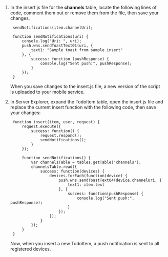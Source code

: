 1. In the insert.js file for the **channels** table, locate the following lines of code, comment them out or remove them from the file, then save your changes.

        sendNotifications(item.channelUri);

        function sendNotifications(uri) {
            console.log("Uri: ", uri);
            push.wns.sendToastText01(uri, {
                text1: "Sample toast from sample insert"
            }, {
                success: function (pushResponse) {
                    console.log("Sent push:", pushResponse);
                }
            });
        }
        
    When you save changes to the insert.js file, a new version of the script is uploaded to your mobile service.

2. In Server Explorer, expand the TodoItem table, open the insert.js file and replace the current insert function with the following code, then save your changes: 

        function insert(item, user, request) {
            request.execute({
                success: function() {
                    request.respond();
                    sendNotifications();
                }
            });
        
            function sendNotifications() {
                var channelsTable = tables.getTable('channels');
                channelsTable.read({
                    success: function(devices) {
                        devices.forEach(function(device) {
                            push.wns.sendToastText04(device.channelUri, {
                                text1: item.text
                            }, {
                                success: function(pushResponse) {
                                    console.log("Sent push:", pushResponse);
                                }
                            });
                        });
                    }
                });
            }
        }
        
    Now, when you insert a new TodoItem, a push notification is sent to all registered devices.

